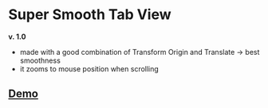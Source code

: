 # Super Smooth Tab View
**v. 1.0**
* made with a good combination of Transform Origin and Translate -> best smoothness
* it zooms to mouse position when scrolling
## [Demo](https://johnny-the-progger.github.io/Smooth-Tab-View/)
